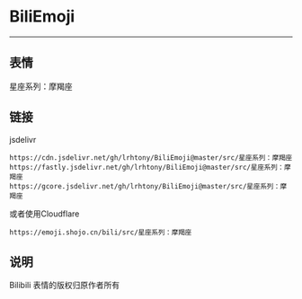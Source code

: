 # BiliEmoji
---
## 表情
星座系列：摩羯座
## 链接
jsdelivr
```
https://cdn.jsdelivr.net/gh/lrhtony/BiliEmoji@master/src/星座系列：摩羯座
https://fastly.jsdelivr.net/gh/lrhtony/BiliEmoji@master/src/星座系列：摩羯座
https://gcore.jsdelivr.net/gh/lrhtony/BiliEmoji@master/src/星座系列：摩羯座
```
或者使用Cloudflare
```
https://emoji.shojo.cn/bili/src/星座系列：摩羯座
```
## 说明
Bilibili 表情的版权归原作者所有
